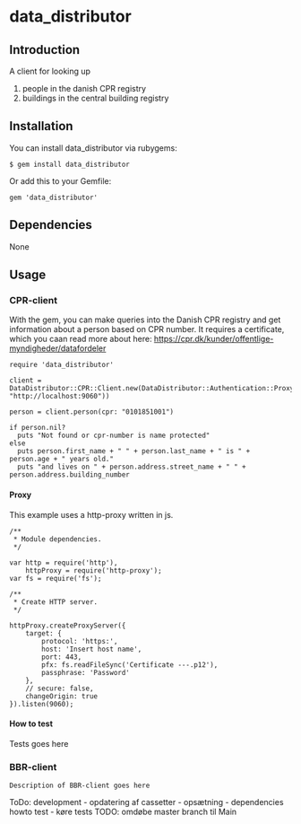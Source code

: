 # data_distributor

## Introduction

A client for looking up 
  1. people in the danish CPR registry
  2. buildings in the central building registry

## Installation
You can install data_distributor via rubygems:
````
$ gem install data_distributor
````  
Or add this to your Gemfile:
````
gem 'data_distributor'
````

## Dependencies
None

## Usage

### CPR-client
With the gem, you can make queries into the Danish CPR registry and get information about a person based on CPR number.
It requires a certificate, which you caan read more about here: https://cpr.dk/kunder/offentlige-myndigheder/datafordeler

````
require 'data_distributor'

client = DataDistributor::CPR::Client.new(DataDistributor::Authentication::Proxy.new(proxy_host: "http://localhost:9060"))

person = client.person(cpr: "0101851001")

if person.nil?
  puts "Not found or cpr-number is name protected"
else
  puts person.first_name + " " + person.last_name + " is " + person.age + " years old."
  puts "and lives on " + person.address.street_name + " " + person.address.building_number

````
#### Proxy
This example uses a http-proxy written in js.

````
/**
 * Module dependencies.
 */

var http = require('http'),
    httpProxy = require('http-proxy');
var fs = require('fs');

/**
 * Create HTTP server.
 */

httpProxy.createProxyServer({
    target: {
        protocol: 'https:',
        host: 'Insert host name',
        port: 443,
        pfx: fs.readFileSync('Certificate ---.p12'),
        passphrase: 'Password'
    },
    // secure: false,
    changeOrigin: true
}).listen(9060);
````

#### How to test

Tests goes here


### BBR-client
````
Description of BBR-client goes here
````



ToDo: development - opdatering af cassetter - opsætning - dependencies
howto test - køre tests
TODO: omdøbe master branch til Main
